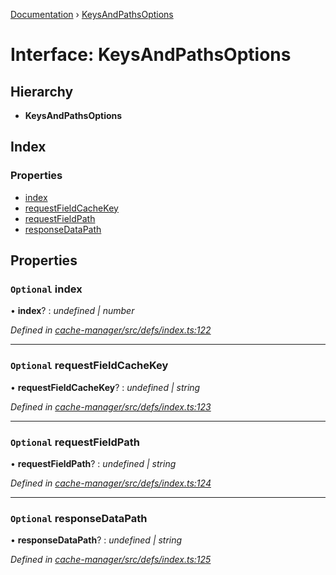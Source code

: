[Documentation](../README.md) › [KeysAndPathsOptions](keysandpathsoptions.md)

# Interface: KeysAndPathsOptions

## Hierarchy

* **KeysAndPathsOptions**

## Index

### Properties

* [index](keysandpathsoptions.md#optional-index)
* [requestFieldCacheKey](keysandpathsoptions.md#optional-requestfieldcachekey)
* [requestFieldPath](keysandpathsoptions.md#optional-requestfieldpath)
* [responseDataPath](keysandpathsoptions.md#optional-responsedatapath)

## Properties

### `Optional` index

• **index**? : *undefined | number*

*Defined in [cache-manager/src/defs/index.ts:122](https://github.com/badbatch/graphql-box/blob/16e3635/packages/cache-manager/src/defs/index.ts#L122)*

___

### `Optional` requestFieldCacheKey

• **requestFieldCacheKey**? : *undefined | string*

*Defined in [cache-manager/src/defs/index.ts:123](https://github.com/badbatch/graphql-box/blob/16e3635/packages/cache-manager/src/defs/index.ts#L123)*

___

### `Optional` requestFieldPath

• **requestFieldPath**? : *undefined | string*

*Defined in [cache-manager/src/defs/index.ts:124](https://github.com/badbatch/graphql-box/blob/16e3635/packages/cache-manager/src/defs/index.ts#L124)*

___

### `Optional` responseDataPath

• **responseDataPath**? : *undefined | string*

*Defined in [cache-manager/src/defs/index.ts:125](https://github.com/badbatch/graphql-box/blob/16e3635/packages/cache-manager/src/defs/index.ts#L125)*
